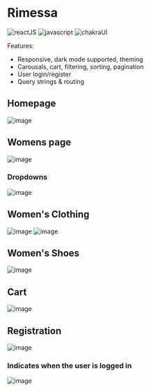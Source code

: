 # Rimessa

![reactJS](https://img.shields.io/badge/React-20232A?style=for-the-badge&logo=react&logoColor=61DAFB)
![javascript](https://img.shields.io/badge/JavaScript-323330?style=for-the-badge&logo=javascript&logoColor=F7DF1E)
![chakraUI](https://img.shields.io/badge/Chakra--UI-319795?style=for-the-badge&logo=chakra-ui&logoColor=white)

Features:

- Responsive, dark mode supported, theming
- Carousals, cart, filtering, sorting, pagination
- User login/register
- Query strings & routing

## Homepage

![image](https://user-images.githubusercontent.com/112859531/222204616-ecb97c0d-1ae3-43cd-8d66-bebdd5c14419.png)


## Womens page

![image](https://user-images.githubusercontent.com/112859531/222204214-395eeace-5ada-4d91-82bc-0e6675eaa836.png)

### Dropdowns

![image](https://user-images.githubusercontent.com/112859531/235865875-1a13926d-9217-431e-acbd-a31edab6b546.png)

## Women's Clothing

![image](https://user-images.githubusercontent.com/112859531/235865068-84236f9f-e585-4820-8213-8ca57ebbc676.png)
![image](https://user-images.githubusercontent.com/112859531/235866978-4bec48e4-eb20-47ba-a2fc-6b29c325cb78.png)

## Women's Shoes

![image](https://user-images.githubusercontent.com/112859531/235865169-031920bb-f8e6-4141-8fdc-c914f559f288.png)

## Cart

![image](https://user-images.githubusercontent.com/112859531/235866445-eacdfdc9-e99b-4892-920f-ebb43403c784.png)

## Registration

![image](https://user-images.githubusercontent.com/112859531/222205305-3c757f80-1114-4855-948b-a02d543c0e23.png)

### Indicates when the user is logged in

![image](https://user-images.githubusercontent.com/112859531/235867662-d5b4a983-1efc-4c21-8c52-a020c90fb638.png)



